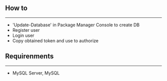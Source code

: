 ## How to
---
- 'Update-Database' in Package Manager Console to create DB
- Register user
- Login user
- Copy obtained token and use to authorize
## Requirenments
---
- MySQL Server, MySQL
